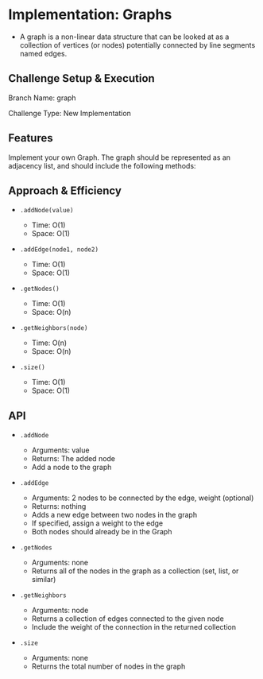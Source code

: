 # Implementation: Graphs

- A graph is a non-linear data structure that can be looked at as a collection of vertices (or nodes) potentially connected by line segments named edges.

## Challenge Setup & Execution

Branch Name: graph

Challenge Type: New Implementation

## Features

Implement your own Graph. The graph should be represented as an adjacency list, and should include the following methods:

## Approach & Efficiency

- `.addNode(value)`
  - Time: O(1)
  - Space: O(1)

- `.addEdge(node1, node2)`
  - Time: O(1)
  - Space: O(1)

- `.getNodes()`
  - Time: O(1)
  - Space: O(n)

- `.getNeighbors(node)`
  - Time: O(n)
  - Space: O(n)

- `.size()`
  - Time: O(1)
  - Space: O(1)

## API

- `.addNode`
  - Arguments: value
  - Returns: The added node
  - Add a node to the graph

- `.addEdge`
  - Arguments: 2 nodes to be connected by the edge, weight (optional)
  - Returns: nothing
  - Adds a new edge between two nodes in the graph
  - If specified, assign a weight to the edge
  - Both nodes should already be in the Graph

- `.getNodes`
  - Arguments: none
  - Returns all of the nodes in the graph as a collection (set, list, or similar)

- `.getNeighbors`
  - Arguments: node
  - Returns a collection of edges connected to the given node
  - Include the weight of the connection in the returned collection

- `.size`
  - Arguments: none
  - Returns the total number of nodes in the graph
